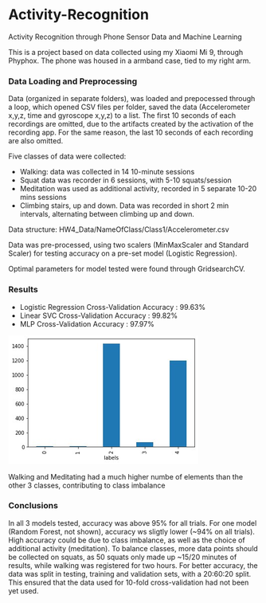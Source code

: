 # Activity-Recognition
Activity Recognition through Phone Sensor Data and Machine Learning

This is a project based on data collected using my Xiaomi Mi 9, through Phyphox. The phone was housed in a armband case, tied to my right arm.

### Data Loading and Preprocessing
Data (organized in separate folders), was loaded and prepocessed through a loop, which opened CSV files per folder, saved the data (Accelerometer x,y,z, time and gyroscope x,y,z) to a list. The first 10 seconds of each recordings are omitted, due to the artifacts created by the activation of the recording app. For the same reason, the last 10 seconds of each recording are also omitted.

Five classes of data were collected:
- Walking: data was collected in 14 10-minute sessions
- Squat data was recorder in 6 sessions, with 5-10 squats/session
- Meditation was used as additional activity, recorded in 5 separate 10-20 mins sessions
- Climbing stairs, up and down. Data was recorded in short 2 min intervals, alternating between climbing up and down.

Data structure: HW4_Data/NameOfClass/Class1/Accelerometer.csv

Data was pre-processed, using two scalers (MinMaxScaler and Standard Scaler) for testing accuracy on a pre-set model (Logistic Regression).

Optimal parameters for model tested were found through GridsearchCV.


### Results
- Logistic Regression Cross-Validation Accuracy : 99.63%
- Linear SVC Cross-Validation Accuracy          : 99.82% 
- MLP Cross-Validation Accuracy                 : 97.97%

![Class inbalance graph](https://github.com/irenebbb/Activity-Recognition/blob/main/HW4_Data/photo5981064361856317106.jpg?raw=true)

Walking and Meditating had a much higher numbe of elements than the other 3 classes, contributing to class imbalance

### Conclusions
In all 3 models tested, accuracy was above 95% for all trials. For one model (Random Forest, not shown), accuracy ws sligtly lower (~94% on all trials). High accuracy could be due to class imbalance, as well as the choice of additional activity (meditation). To balance classes, more data points should be collected on squats, as 50 squats only made up ~15/20 minutes of results, while walking was registered for two hours. For better accuracy, the data was split in testing, training and validation sets, with a 20:60:20 split. This ensured that the data used for 10-fold cross-validation had not been yet used.
